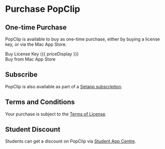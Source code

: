 # Purchase PopClip

## One-time Purchase

PopClip is available to buy as one-time purchase, either by buying a license
key, or via the Mac App Store.

<div class="container">
    <div class="box">
			<a :href="buyLink" :target="buyTarget" @click="buyClicked">
				Buy License Key ({{ priceDisplay }})
			</a>
		</div>
    <div class="box">
			<a :href="masLink" target="_blank">Buy from Mac App Store</a>
		</div>
</div>

## Subscribe

PopClip is also available as part of a
[Setapp subscription](https://go.setapp.com/stp304?refAppId=159&refVendorId=92).

<setapp-custom-banner iconUrl="/icon512.png" appName="PopClip" appId="159" vendorId="92"></setapp-custom-banner>

## Terms and Conditions

Your purchase is subject to the [Terms of License](/terms).

## Student Discount

Students can get a discount on PopClip via
[Student App Centre](https://studentappcentre.com/app/popclip).

<!-- ## Purchase FAQs

**What are the differences between the Mac App Store edition, Standalone edition
and Setapp edition?** The editions are identical in features and abilities. The
only difference is the way you obtain the app and how you buy it. -->

<script setup>
	import { onMounted, reactive, computed } from 'vue'
	import { loadScript } from '/buy-src/loadScript.ts'
	import { getCountryInfo } from '/buy-src/getCountryInfo.ts'
	import { getMacAppStoreLink } from '/buy-src/getMacAppStoreLink.ts'
	import { getFlagEmoji } from '/buy-src/getFlagEmoji.ts'
	import * as config from '/buy-src/config.json'

	const info = reactive({
		countryCode: "",
		countryName: "",
		appStoreCode: "",
		paddlePrice: "",
	});

	const isLizhi = computed(() => config.lizhi.countries.includes(info.countryCode));
	const buyLink = computed(() => isLizhi.value ? config.lizhi.storeUrl : "#!");
	const buyTarget = computed(() => isLizhi.value ? "_blank" : "");
	const masLink = computed(() => getMacAppStoreLink(
		config.apple.appId, config.apple.slug, info.appStoreCode
	));
	const priceDisplay = computed(() => {
  	if (!info.countryCode) {
			return "Loading price..."
		}
		function adjustPriceForDisplay(price) {
			return price.endsWith('.00') ? price.substring(0, price.length - 3) : price;
		}
		const price = isLizhi.value ? config.lizhi.price : adjustPriceForDisplay(info.paddlePrice);
		return `${getFlagEmoji(info.countryCode)} ${price}`
	});

	function buyClicked(event) {
		if (isLizhi.value) {
			console.log(`Not opening Paddle checkout`);
		} else {
			console.log("Opening Paddle checkout");
			Paddle.Checkout.open({ product: config.paddle.productId });
		}
	}

	onMounted(async () => {
		loadScript("/external-js/setapp.js");

		// only call paddle setup when script is first loaded, not on subsequent navigations
		if (await loadScript("/external-js/paddle.js")) {
			Paddle.Setup({ vendor: config.paddle.vendorId, eventCallback: function(args) {
				console.log("Paddle event", args);
			}});
		}

		Paddle.Product.Prices(config.paddle.productId, function(paddlePrices) {
			console.log("paddle prices", paddlePrices);
			const countryInfo = getCountryInfo(paddlePrices.country);
			console.log("info", info);
			info.countryCode = paddlePrices.country;
			info.paddlePrice = paddlePrices.price.gross;
			info.countryName = countryInfo.countryName;
			info.appStoreCode = countryInfo.appStoreCode;
		});
	});
</script>
